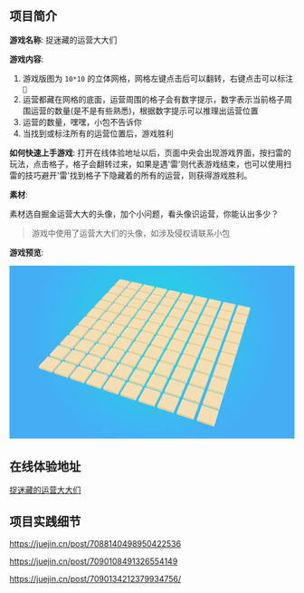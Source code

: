 ## 项目简介

**游戏名称**: 捉迷藏的运营大大们

**游戏内容**:

1. 游戏版图为 `10*10` 的立体网格，网格左键点击后可以翻转，右键点击可以标注 `🚩`
2. 运营都藏在网格的底面，运营周围的格子会有数字提示，数字表示当前格子周围运营的数量(是不是有些熟悉)，根据数字提示可以推理出运营位置
3. 运营的数量，嘿嘿，小包不告诉你
4. 当找到或标注所有的运营位置后，游戏胜利

**如何快速上手游戏**:
打开在线体验地址以后，页面中央会出现游戏界面，按扫雷的玩法，点击格子，格子会翻转过来，如果是遇'雷'则代表游戏结束，也可以使用扫雷的技巧避开'雷'找到格子下隐藏着的所有的运营，则获得游戏胜利。


**素材**:

素材选自掘金运营大大的头像，加个小问题，看头像识运营，你能认出多少？

> 游戏中使用了运营大大们的头像，如涉及侵权请联系小包

**游戏预览**:

![game.gif](./search-operator/images/game.gif)

## 在线体验地址

[捉迷藏的运营大大们](https://zcxiaobao.github.io/zc-demos/games/search-operator/index.html)

## 项目实践细节

https://juejin.cn/post/7088140498950422536

https://juejin.cn/post/7090108491326554149

https://juejin.cn/post/7090134212379934756/
